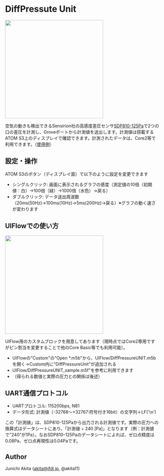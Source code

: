 # DiffPressute Unit

<img src="https://github.com/akita11/DiffPressureUNIT/blob/main/DiffPressureUNIT.jpg" width="320px">

空気の動きも検出できるSensirion社の高感度差圧センサ[SDP810-125Pa](https://www.sensirion.com/jp/products/product-catalog/SDP810-125Pa/)で2つの口の差圧を計測し、Groveポートから計測値を送出します。計測値は搭載するATOM S3上のディスプレイで確認できます。計測されたデータは、Core2等で利用できます。（[使用例](https://twitter.com/akita11/status/1758277269104336898)）

## 設定・操作

ATOM S3のボタン（ディスプレイ面）で以下のように設定を変更できます

- シングルクリック: 画面に表示されるグラフの感度（測定値の10倍（初期値：白）→100倍（緑）→1000倍（水色）→戻る）
- ダブルクリック: データ送出周波数（20ms(50Hz)→100ms(10Hz)→5ms(200Hz)→戻る）※グラフの動く速さが変わります


## UIFlowでの使い方

<img src="https://github.com/akita11/DiffPressureUNIT/blob/main/UIFlow_sample.png" width="320px">

UIFlow用のカスタムブロックを用意してあります（現時点ではCore2専用ですがピン割当を変更することで他のCore Basic等でも利用可能）。

- UIFlowの"Custom"の"Open *.m5b"から、UIFlow/DiffPressureUNIT.m5b を開く→Custom内に"DiffPressureUnit"が追加される
- UIFlow/DiffPressureUNIT_sample.m5f"を参考に利用できます
- （得られる数値と実際の圧力との関係は後述）


## UART通信プロトコル

- UARTプロトコル: 115200bps, N81
- データ形式: 計測値（-32768〜+32767:符号付き16bit）の文字列＋LF('\n')

この「計測値」は、SDP810-125Paから出力される計測値です。実際の圧力への換算式はデータシートにあり、「計測値 ÷ 240 [Pa]」となります（例：計測値で"240"が1Pa）。なおSDP810-125Paのデータシートによれば、ゼロ点精度は0.08Pa、ゼロ点再現性は0.04Paです。

## Author

Junichi Akita (akita@ifdl.jp, @akita11)





